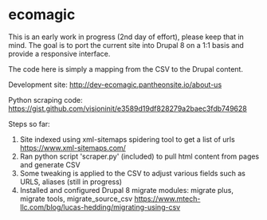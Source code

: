 # ecomagic

This is an early work in progress (2nd day of effort), please keep that in mind.  The goal is to port the current site into Drupal 8 on a 1:1 basis and provide a responsive interface.

The code here is simply a mapping from the CSV to the Drupal content.

Development site: http://dev-ecomagic.pantheonsite.io/about-us

Python scraping code: https://gist.github.com/visioninit/e3589d19df828279a2baec3fdb749628


Steps so far:

1. Site indexed using xml-sitemaps spidering tool to get a list of urls https://www.xml-sitemaps.com/
2. Ran python script 'scraper.py' (included) to pull html content from pages and generate CSV
3. Some tweaking is applied to the CSV to adjust various fields such as URLS, aliases (still in progress)
4. Installed and configured Drupal 8 migrate modules: migrate plus, migrate tools, migrate_source_csv https://www.mtech-llc.com/blog/lucas-hedding/migrating-using-csv

